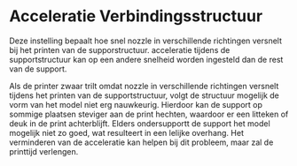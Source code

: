 Acceleratie Verbindingsstructuur
====
Deze instelling bepaalt hoe snel nozzle in verschillende richtingen versnelt bij het printen van de supporstructuur. acceleratie tijdens de supportstructuur kan op een andere snelheid worden ingesteld dan de rest van de support.

Als de printer zwaar trilt omdat nozzle in verschillende richtingen versnelt tijdens het printen van de supportstructuur, volgt de structuur mogelijk de vorm van het model niet erg nauwkeurig. Hierdoor kan de support op sommige plaatsen steviger aan de print hechten, waardoor er een litteken of deuk in de print achterblijft. Elders ondersupportt de support het model mogelijk niet zo goed, wat resulteert in een lelijke overhang. Het verminderen van de acceleratie kan helpen bij dit probleem, maar zal de printtijd verlengen.